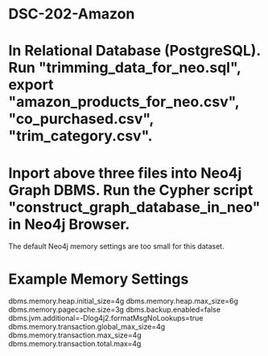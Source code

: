 # DSC-202-Amazon


# In Relational Database (PostgreSQL). Run "trimming_data_for_neo.sql", export "amazon_products_for_neo.csv", "co_purchased.csv", "trim_category.csv". 

# Inport above three files into Neo4j Graph DBMS. Run the Cypher script "construct_graph_database_in_neo" in Neo4j Browser. 

The default Neo4j memory settings are too small for this dataset.  
# Example Memory Settings
dbms.memory.heap.initial_size=4g
dbms.memory.heap.max_size=6g
dbms.memory.pagecache.size=3g
dbms.backup.enabled=false
dbms.jvm.additional=-Dlog4j2.formatMsgNoLookups=true
dbms.memory.transaction.global_max_size=4g
dbms.memory.transaction.max_size=4g
dbms.memory.transaction.total.max=4g
